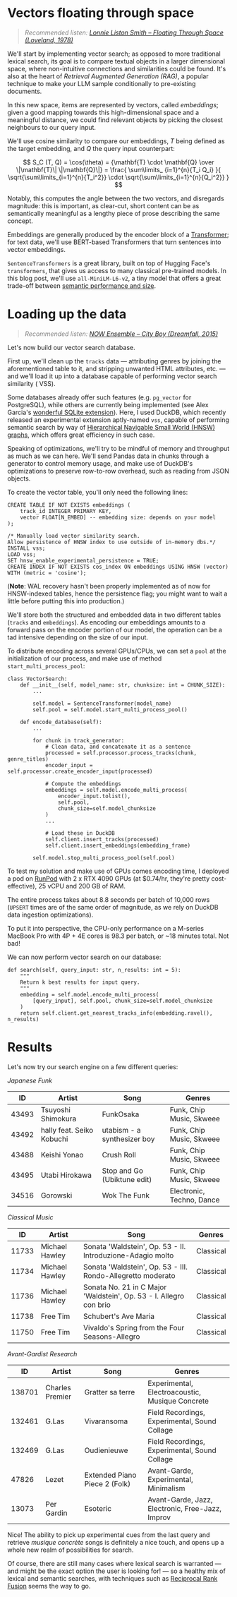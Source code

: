 # Vectors floating through space

> <div style="color: grey"><i>Recommended listen: <a href="https://youtu.be/_kmHS-IndZw" target="_blank">Lonnie Liston Smith – Floating Through Space (Loveland, 1978)</a></i></div>

We'll start by implementing vector search; as opposed to more traditional lexical search, its goal is to compare
textual objects in a larger
dimensional space, where non-intuitive connections and similarities could be found. It's also at the heart of _Retrieval
Augmented Generation (RAG)_, a popular technique to make your LLM sample conditionally to pre-existing documents.

In this new space, items are represented by vectors, called *embeddings*; given a good mapping towards this
high-dimensional space and a meaningful distance, we could find relevant objects by picking the closest neighbours to
our query input.

We'll use cosine similarity to compare our embeddings, $T$ being defined as the target embedding, and $Q$ the query
input counterpart:

$$
S_C (T, Q) = \cos(\theta) = {\mathbf{T} \cdot \mathbf{Q} \over \|\mathbf{T}\| \|\mathbf{Q}\|} = \frac{ \sum\limits_
{i=1}^{n}{T_i Q_i} }{ \sqrt{\sum\limits_{i=1}^{n}{T_i^2}} \cdot \sqrt{\sum\limits_{i=1}^{n}{Q_i^2}} }
$$

Notably, this computes the angle between the two vectors, and disregards magnitude: this is important, as clear-cut,
short content can be as semantically meaningful as a lengthy piece of prose describing the same concept.

Embeddings are generally produced by the encoder block of
a [Transformer](https://huggingface.co/learn/nlp-course/en/chapter1/4); for text data, we'll use BERT-based Transformers
that turn sentences into vector embeddings.

`SentenceTransformers` is a great library, built on top of Hugging Face's `transformers`, that gives us access to many
classical pre-trained models.
In this blog post, we'll use `all-MiniLM-L6-v2`, a tiny model that offers a great trade-off
between [semantic performance and size](https://sbert.net/docs/sentence_transformer/pretrained_models.html).

# Loading up the data

> <div style="color: grey"><i>Recommended listen: <a href="https://youtu.be/9potE63cml8" target="_blank">NOW Ensemble – City Boy (Dreamfall, 2015)</a></i></div>

Let's now build our vector search database.

First up, we'll clean up the `tracks` data — attributing genres by joining the aforementioned table to it, and stripping
unwanted HTML attributes, etc. — and we'll load it up into a database capable of performing vector search similarity (
VSS).

Some databases already offer such features (e.g. `pg_vector` for PostgreSQL), while others are currently being
implemented (see
Alex
Garcia's [wonderful SQLite extension](https://alexgarcia.xyz/blog/2024/building-new-vector-search-sqlite/index.html)).
Here, I used DuckDB, which recently released an experimental extension aptly-named `vss`, capable of performing semantic
search by way
of [Hierarchical Navigable Small World (HNSW) graphs](https://www.pinecone.io/learn/series/faiss/hnsw/), which offers
great efficiency in such case.

Speaking of optimizations, we'll try to be mindful of memory and throughput as much as we can here. We'll send Pandas
data in chunks through a generator to control memory usage, and make use of DuckDB's optimizations to preserve
row-to-row overhead, such as reading from JSON objects.

To create the vector table, you'll only need the following lines:

```
CREATE TABLE IF NOT EXISTS embeddings (
    track_id INTEGER PRIMARY KEY,
    vector FLOAT[N_EMBED] -- embedding size: depends on your model
);

/* Manually load vector similarity search.
Allow persistence of HNSW index to use outside of in-memory dbs.*/
INSTALL vss;
LOAD vss;
SET hnsw_enable_experimental_persistence = TRUE;
CREATE INDEX IF NOT EXISTS cos_index ON embeddings USING HNSW (vector) 
WITH (metric = 'cosine');
```

(**Note**: WAL recovery hasn't been properly implemented as of now for HNSW-indexed tables, hence the persistence flag;
you might want to wait a little before putting this into production.)

We'll store both the structured and embedded data in two different tables (`tracks` and `embeddings`).
As encoding our embeddings amounts to a forward pass on the encoder portion of our model, the operation can be a tad
intensive depending on the size of our input.

To distribute encoding across several GPUs/CPUs, we can set a `pool` at the initialization of our process, and make use
of method `start_multi_process_pool`:

```
class VectorSearch:
    def __init__(self, model_name: str, chunksize: int = CHUNK_SIZE):
        ...
        
        self.model = SentenceTransformer(model_name)
        self.pool = self.model.start_multi_process_pool()

    def encode_database(self):
        ...

        for chunk in track_generator:
            # Clean data, and concatenate it as a sentence
            processed = self.processor.process_tracks(chunk, genre_titles)
            encoder_input = self.processor.create_encoder_input(processed)

            # Compute the embeddings
            embeddings = self.model.encode_multi_process(
                encoder_input.tolist(), 
                self.pool, 
                chunk_size=self.model_chunksize
            )
            ...
            
            # Load these in DuckDB
            self.client.insert_tracks(processed)
            self.client.insert_embeddings(embedding_frame)

        self.model.stop_multi_process_pool(self.pool)
```

To test my solution and make use of GPUs comes encoding time, I deployed a pod on [RunPod](https://www.runpod.io) with 2
x RTX
4090 GPUs (at $0.74/hr, they're pretty cost-effective), 25 vCPU and 200 GB of RAM.

The entire process takes about 8.8 seconds per batch of 10,000 rows (`UPSERT` times are of the same order of
magnitude, as we rely on DuckDB data ingestion optimizations).

To put it into perspective, the CPU-only performance on a M-series MacBook Pro with 4P + 4E cores is 98.3 per batch,
or ~18 minutes total. Not bad!

We can now perform vector search on our database:

```
def search(self, query_input: str, n_results: int = 5):
    """
    Return k best results for input query.
    """
    embedding = self.model.encode_multi_process(
        [query_input], self.pool, chunk_size=self.model_chunksize
    )
    return self.client.get_nearest_tracks_info(embedding.ravel(), n_results)
```

# Results

Let's now try our search engine on a few different queries:

_Japanese Funk_

| ID    | Artist                    | Song                        | Genres                    |
|-------|---------------------------|-----------------------------|---------------------------|
| 43493 | Tsuyoshi Shimokura        | FunkOsaka                   | Funk, Chip Music, Skweee  |
| 43492 | hally feat. Seiko Kobuchi | utabism - a synthesizer boy | Funk, Chip Music, Skweee  |
| 43488 | Keishi Yonao              | Crush Roll                  | Funk, Chip Music, Skweee  |
| 43495 | Utabi Hirokawa            | Stop and Go (Ubiktune edit) | Funk, Chip Music, Skweee  |
| 34516 | Gorowski                  | Wok The Funk                | Electronic, Techno, Dance |

_Classical Music_

| ID    | Artist         | Song                                                               | Genres    |
|-------|----------------|--------------------------------------------------------------------|-----------|
| 11733 | Michael Hawley | Sonata 'Waldstein', Op. 53 - II. Introduzione-Adagio molto         | Classical |
| 11734 | Michael Hawley | Sonata 'Waldstein', Op. 53 - III. Rondo-Allegretto moderato        | Classical |
| 11736 | Michael Hawley | Sonata No. 21 in C Major 'Waldstein', Op. 53 - I. Allegro con brio | Classical |
| 11738 | Free Tim       | Schubert's Ave Maria                                               | Classical |
| 11750 | Free Tim       | Vivaldo's Spring from the Four Seasons-Allegro                     | Classical |

_Avant-Gardist Research_

| ID     | Artist          | Song                          | Genres                                           |
|--------|-----------------|-------------------------------|--------------------------------------------------|
| 138701 | Charles Premier | Gratter sa terre              | Experimental, Electroacoustic, Musique Concrete  |
| 132461 | G.Las           | Vivaransoma                   | Field Recordings, Experimental, Sound Collage    |
| 132469 | G.Las           | Oudienieuwe                   | Field Recordings, Experimental, Sound Collage    |
| 47826  | Lezet           | Extended Piano Piece 2 (Folk) | Avant-Garde, Experimental, Minimalism            |
| 13073  | Per Gardin      | Esoteric                      | Avant-Garde, Jazz, Electronic, Free-Jazz, Improv |

Nice! The ability to pick up experimental cues from the last query and retrieve _musique concrète_ songs is definitely a
nice touch, and opens up a whole new realm of possibilities for search.

Of course, there are still many cases where
lexical search is warranted — and might be the exact option the user is looking for! — so a healthy mix of lexical and
semantic searches, with techniques such
as [Reciprocal Rank Fusion](https://plg.uwaterloo.ca/~gvcormac/cormacksigir09-rrf.pdf) seems the way to go.